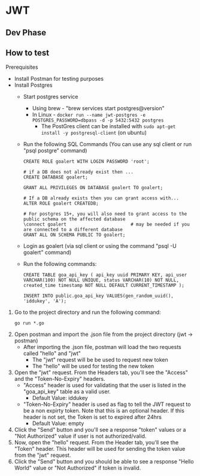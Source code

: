 # JWT
## Dev Phase

## How to test

Prerequisites
* Install Postman for testing purposes
* Install Postgres
    * Start postgres service
        * Using brew - "brew services start postgres@version"
        * In Linux - `docker run --name jwt-postgres -e POSTGRES_PASSWORD=dbpass -d -p 5432:5432 postgres`
            * The PostGres client can be installed with `sudo apt-get install -y postgresql-client` (on ubuntu)
    * Run the following SQL Commands (You can use any sql client or run "psql postgre" command)
        ~~~
        CREATE ROLE goalert WITH LOGIN PASSWORD 'root';

        # if a DB does not already exist then ...
        CREATE DATABASE goalert;

        GRANT ALL PRIVILEGES ON DATABASE goalert TO goalert;

        # If a DB already exists then you can grant access with...
        ALTER ROLE goalert CREATEDB;

        # For postgres 15+, you will also need to grant access to the public schema on the affected database
        \connect goalert                        # may be needed if you are connected to a different database
        GRANT ALL ON SCHEMA PUBLIC TO goalert;
        ~~~

    * Login as goalert (via sql client or using the command "psql -U goalert" command)
    * Run the following commands:
        ~~~
        CREATE TABLE goa_api_key ( api_key uuid PRIMARY KEY, api_user VARCHAR(100) NOT NULL UNIQUE, status VARCHAR(10) NOT NULL, created_time timestamp NOT NULL DEFAULT CURRENT_TIMESTAMP );

        INSERT INTO public.goa_api_key VALUES(gen_random_uuid(), 'iddukey', 'A');
        ~~~

1. Go to the project directory and run the following command:
    ```
    go run *.go  
    ```
2. Open postman and import the .json file from the project directory (jwt -> postman)
    * After importing the .json file, postman will load the two requests called "hello" and "jwt"
        * The "jwt" request will be be used to request new token
        * The "hello" will be used for testing the new token 
3. Open the "jwt" request. From the Headers tab, you'll see the "Access" and the "Token-No-Expiry" headers.
    * "Access" header is used for validating that the user is listed in the "goa_api_key" table as a valid user.
        * Default Value: iddukey  
    * "Token-No-Expiry" header is used as flag to tell the JWT request to be a non expirty token. Note that this is an optional header.
    If this header is not set, the Token is set to expired after 24hrs
        * Default Value: empty
4. Click the "Send" button and you'll see a response "token" values or a "Not Authorized" value if user is not authorized/valid.
5. Now, open the "hello" request. From the Header tab, you'll see the "Token" header. This header will be used for sending the token value from the "jwt" request.
6. Click the "Send" button and you should be able to see a response "Hello World" value or "Not Authorized" if token is invalid.
